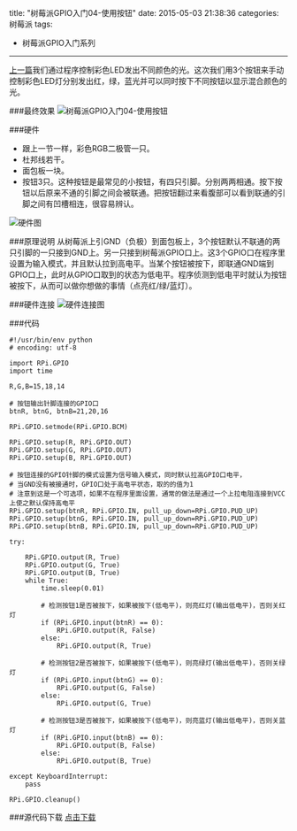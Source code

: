 title: "树莓派GPIO入门04-使用按钮"
date: 2015-05-03 21:38:36
categories: 树莓派
tags:
- 树莓派GPIO入门系列
---
[上一篇](../../../../2015/04/29/raspi-study03/ "树莓派GPIO入门03-GPIO控制RGB彩色LED灯")我们通过程序控制彩色LED发出不同颜色的光。这次我们用3个按钮来手动控制彩色LED灯分别发出红，绿，蓝光并可以同时按下不同按钮以显示混合颜色的光。
<!-- more -->
###最终效果
![树莓派GPIO入门04-使用按钮](ani.gif)

###硬件
- 跟上一节一样，彩色RGB二极管一只。
- 杜邦线若干。
- 面包板一块。
- 按钮3只。这种按钮是最常见的小按钮，有四只引脚。分别两两相通。按下按钮以后原来不通的引脚之间会被联通。把按钮翻过来看腹部可以看到联通的引脚之间有凹槽相连，很容易辨认。

![硬件图](01.jpg)

###原理说明
从树莓派上引GND（负极）到面包板上，3个按钮默认不联通的两只引脚的一只接到GND上。另一只接到树莓派GPIO口上。这3个GPIO口在程序里设置为输入模式，并且默认拉到高电平。当某个按钮被按下，即联通GND端到GPIO口上，此时从GPIO口取到的状态为低电平。程序侦测到低电平时就认为按钮被按下，从而可以做你想做的事情（点亮红/绿/蓝灯）。

###硬件连接
![硬件连接图](connect.png)

###代码
```
#!/usr/bin/env python
# encoding: utf-8

import RPi.GPIO
import time

R,G,B=15,18,14

# 按钮输出针脚连接的GPIO口
btnR, btnG, btnB=21,20,16

RPi.GPIO.setmode(RPi.GPIO.BCM)

RPi.GPIO.setup(R, RPi.GPIO.OUT)
RPi.GPIO.setup(G, RPi.GPIO.OUT)
RPi.GPIO.setup(B, RPi.GPIO.OUT)

# 按钮连接的GPIO针脚的模式设置为信号输入模式，同时默认拉高GPIO口电平，
# 当GND没有被接通时，GPIO口处于高电平状态，取的的值为1
# 注意到这是一个可选项，如果不在程序里面设置，通常的做法是通过一个上拉电阻连接到VCC上使之默认保持高电平
RPi.GPIO.setup(btnR, RPi.GPIO.IN, pull_up_down=RPi.GPIO.PUD_UP)
RPi.GPIO.setup(btnG, RPi.GPIO.IN, pull_up_down=RPi.GPIO.PUD_UP)
RPi.GPIO.setup(btnB, RPi.GPIO.IN, pull_up_down=RPi.GPIO.PUD_UP)

try:

	RPi.GPIO.output(R, True)
	RPi.GPIO.output(G, True)
	RPi.GPIO.output(B, True)
	while True:
		time.sleep(0.01)
		
		# 检测按钮1是否被按下，如果被按下(低电平)，则亮红灯(输出低电平)，否则关红灯
		if (RPi.GPIO.input(btnR) == 0):
			RPi.GPIO.output(R, False)
		else:
			RPi.GPIO.output(R, True)
		
		# 检测按钮2是否被按下，如果被按下(低电平)，则亮绿灯(输出低电平)，否则关绿灯
		if (RPi.GPIO.input(btnG) == 0):
			RPi.GPIO.output(G, False)
		else:
			RPi.GPIO.output(G, True)
		
		# 检测按钮3是否被按下，如果被按下(低电平)，则亮蓝灯(输出低电平)，否则关蓝灯
		if (RPi.GPIO.input(btnB) == 0):
			RPi.GPIO.output(B, False)
		else:
			RPi.GPIO.output(B, True)

except KeyboardInterrupt:
	pass

RPi.GPIO.cleanup()
```

###源代码下载
[点击下载](prog.py "源代码下载")